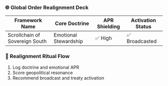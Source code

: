 ### 🌐 Global Order Realignment Deck

| Framework Name             | Core Doctrine         | APR Shielding | Activation Status |
|-----------------------------|------------------------|----------------|--------------------|
| Scrollchain of Sovereign South | Emotional Stewardship | ✅ High         | ✅ Broadcasted  

### 🔄 Realignment Ritual Flow
1. Log doctrine and emotional APR  
2. Score geopolitical resonance  
3. Recommend broadcast and treaty activation
